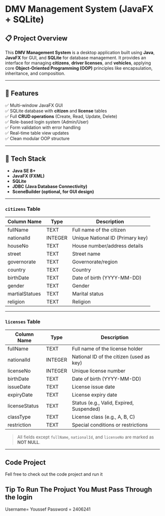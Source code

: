 # DMV Management System (JavaFX + SQLite)

## 📋 Project Overview

This **DMV Management System** is a desktop application built using **Java**, **JavaFX** for GUI, and **SQLite** for database management. It provides an interface for managing **citizens**, **driver licenses**, and **vehicles**, applying core **Object-Oriented Programming (OOP)** principles like encapsulation, inheritance, and composition.

---

## 🎯 Features

✅ Multi-window JavaFX GUI  
✅ SQLite database with **citizen** and **license** tables  
✅ Full **CRUD operations** (Create, Read, Update, Delete)  
✅ Role-based login system (Admin/User)  
✅ Form validation with error handling  
✅ Real-time table view updates  
✅ Clean modular OOP structure  

---

## 🧱 Tech Stack

- **Java SE 8+**
- **JavaFX (FXML)**
- **SQLite**
- **JDBC (Java Database Connectivity)**
- **SceneBuilder (optional, for GUI design)**

---

### `citizens` Table

| Column Name     | Type    | Description                        |
|------------------|---------|------------------------------------|
| fullName         | TEXT    | Full name of the citizen           |
| nationalId       | INTEGER | Unique National ID (Primary key)   |
| houseNo          | TEXT    | House number/address details       |
| street           | TEXT    | Street name                        |
| governorate      | TEXT    | Governorate/region                 |
| country          | TEXT    | Country                            |
| birthDate        | TEXT    | Date of birth (YYYY-MM-DD)         |
| gender           | TEXT    | Gender                             |
| martialStatues   | TEXT    | Marital status                     |
| religion         | TEXT    | Religion                           |

---

### `licenses` Table

| Column Name   | Type    | Description                                |
|---------------|---------|--------------------------------------------|
| fullName      | TEXT    | Full name of the license holder            |
| nationalId    | INTEGER | National ID of the citizen (used as key)   |
| licenseNo     | INTEGER | Unique license number                      |
| birthDate     | TEXT    | Date of birth (YYYY-MM-DD)                 |
| issueDate     | TEXT    | License issue date                         |
| expiryDate    | TEXT    | License expiry date                        |
| licenseStatus | TEXT    | Status (e.g., Valid, Expired, Suspended)   |
| classType     | TEXT    | License class (e.g., A, B, C)              |
| restriction   | TEXT    | Special conditions or restrictions         |

> All fields except `fullName`, `nationalId`, and `licenseNo` are marked as **NOT NULL**.

---
## Code Project
Fell free to check out the code project and run it 

## Tip To Run The Projuct You Must Pass Through the login 
Username= Youssef
Password = 2406241
